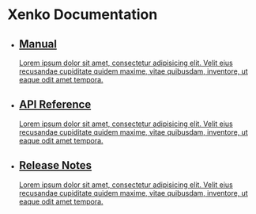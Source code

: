 <style>
	.sideaffix{
		display: none;
	}
</style>

# Xenko Documentation
<ul class="documentation_list col-md-5 col-sm-10">
	<li>
		<a href="manual/index.html">
			<h2>
				Manual
			</h2>
			<p>
				Lorem ipsum dolor sit amet, consectetur adipisicing elit. Velit eius recusandae cupiditate quidem maxime, vitae quibusdam, inventore, ut eaque odit amet tempora.
			</p>
		</a>
	</li>
	<li>
		<a href="api/SiliconStudio.Xenko.Engine.yml">
			<h2>
				API Reference
			</h2>
			<p>
				Lorem ipsum dolor sit amet, consectetur adipisicing elit. Velit eius recusandae cupiditate quidem maxime, vitae quibusdam, inventore, ut eaque odit amet tempora.
			</p>
		</a>
	</li>
	<li>
		<a href="ReleaseNotes/index.html">
			<h2>
				Release Notes
			</h2>
			<p>
				Lorem ipsum dolor sit amet, consectetur adipisicing elit. Velit eius recusandae cupiditate quidem maxime, vitae quibusdam, inventore, ut eaque odit amet tempora.
			</p>
		</a>
	</li>
</ul>